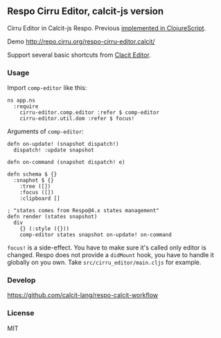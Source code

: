 
Respo Cirru Editor, calcit-js version
----

Cirru Editor in Calcit-js Respo. Previous [implemented in ClojureScript](https://github.com/Cirru/respo-cirru-editor.calcit).

Demo http://repo.cirru.org/respo-cirru-editor.calcit/

Support several basic shortcuts from [Clacit Editor](https://github.com/Cirru/calcit-editor/wiki/Keyboard-Shortcuts).

### Usage

Import `comp-editor` like this:

```cirru
ns app.ns
  :require
    cirru-editor.comp.editor :refer $ comp-editor
    cirru-editor.util.dom :refer $ focus!
```

Arguments of `comp-editor`:

```cirru
defn on-update! (snapshot dispatch!)
  dispatch! :update snapshot

defn on-command (snapshot dispatch! e)

defn schema $ {}
  :snaphot $ {}
    :tree ([])
    :focus ([])
    :clipboard []

; "states comes from Respo@4.x states management"
defn render (states snapshot)
  div
    {} (:style ({}))
    comp-editor states snapshot on-update! on-command
```

`focus!` is a side-effect. You have to make sure it's called only editor is changed.
Respo does not provide a `didMount` hook, you have to handle it globally on you own.
Take `src/cirru_editor/main.cljs` for example.

### Develop

https://github.com/calcit-lang/respo-calcit-workflow

### License

MIT
